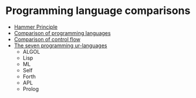 # Programming language comparisons

- [Hammer Principle](https://web.archive.org/web/20120510080329/http://hammerprinciple.com/therighttool/browse)
- [Comparison of programming languages](https://en.wikipedia.org/wiki/Comparison_of_programming_languages)
- [Comparison of control flow](https://en.wikipedia.org/wiki/Control_flow)
- [The seven programming ur-languages](https://madhadron.com/programming/seven_ur_languages.html)
  - ALGOL
  - Lisp
  - ML
  - Self
  - Forth
  - APL
  - Prolog
